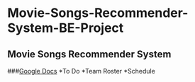 # Movie-Songs-Recommender-System-BE-Project
Movie Songs Recommender System
<br />
---
###[Google Docs][GoogleDocLink]
  *To Do
  *Team Roster
  *Schedule








[GoogleDocLink]:https://docs.google.com/spreadsheets/d/10qoKf_7bA4OHN40ua0vDmfpGJddnENtl50boP8wXjec/edit#gid=634347005
